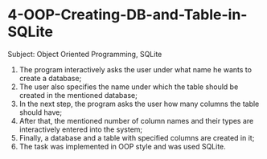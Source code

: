 # 4-OOP-Creating-DB-and-Table-in-SQLite


Subject: Object Oriented Programming, SQLite

1. The program interactively asks the user under what name he wants to create a database;
2. The user also specifies the name under which the table should be created in the mentioned database;
3. In the next step, the program asks the user how many columns the table should have;
4. After that, the mentioned number of column names and their types are interactively entered into the system;
5. Finally, a database and a table with specified columns are created in it;
6. The task was implemented in OOP style and was used SQLite.
